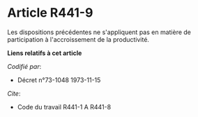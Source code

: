 # Article R441-9

Les dispositions précédentes ne s'appliquent pas en matière de participation à l'accroissement de la productivité.

**Liens relatifs à cet article**

_Codifié par_:

  - Décret n°73-1048 1973-11-15

_Cite_:

  - Code du travail R441-1 A R441-8
